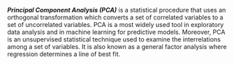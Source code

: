 ***Principal Component Analysis (PCA)*** is a statistical procedure that uses an orthogonal transformation which converts a set of correlated variables to a set of uncorrelated variables. PCA is a most widely used tool in exploratory data analysis and in machine learning for predictive models. Moreover, PCA is an unsupervised statistical technique used to examine the interrelations among a set of variables. It is also known as a general factor analysis where regression determines a line of best fit.
